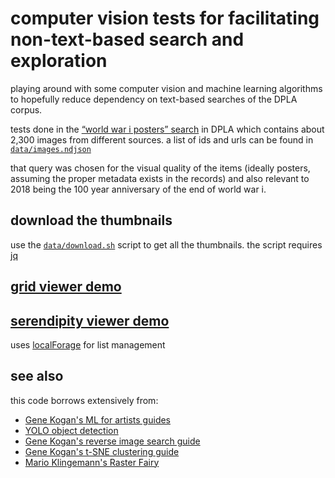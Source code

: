 # computer vision tests for facilitating non-text-based search and exploration

playing around with some computer vision and machine learning algorithms to hopefully reduce dependency on text-based searches of the DPLA corpus.

tests done in the [“world war i posters” search](https://dp.la/search?q=world+war+i+poster) in DPLA which contains about 2,300 images from different sources. a list of ids and urls can be found in [`data/images.ndjson`](data/images.ndjson)

that query was chosen for the visual quality of the items (ideally posters, assuming the proper metadata exists in the records) and also relevant to 2018 being the 100 year anniversary of the end of world war i.

## download the thumbnails

use the [`data/download.sh`](data/download.sh) script to get all the thumbnails. the script requires [jq](https://stedolan.github.io/jq/)

## [grid viewer demo](https://mgiraldo.github.io/cv-tests/output-ml4a/viewer-grid.html)

## [serendipity viewer demo](https://mgiraldo.github.io/cv-tests/output-ml4a/viewer-serendipity.html)

uses [localForage](https://localforage.github.io/localForage/) for list management

## see also

this code borrows extensively from:

* [Gene Kogan's ML for artists guides](https://ml4a.github.io/guides/)
* [YOLO object detection](https://pjreddie.com/darknet/yolo/)
* [Gene Kogan's reverse image search guide](https://github.com/ml4a/ml4a-guides/blob/e3fff22bdd2b42543d32aadecb39038bcf5aca15/notebooks/image-search.ipynb)
* [Gene Kogan's t-SNE clustering guide](https://github.com/ml4a/ml4a-guides/blob/master/notebooks/image-tsne.ipynb)
* [Mario Klingemann's Raster Fairy](https://github.com/Quasimondo/RasterFairy)
